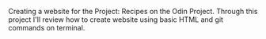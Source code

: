 Creating a website for the Project: Recipes on the Odin Project.
Through this project I'll review how to create website using basic HTML and git commands on terminal.